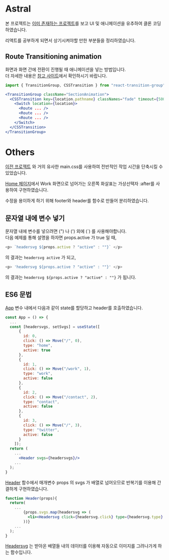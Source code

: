 # Astral
본 프로젝트는 [이미 존재하는 프로젝트](https://html5up.net/astral)를 보고 UI 및 애니메이션을 유추하여 클론 코딩하였습니다.

리액트를 공부하게 되면서 상기시켜야할 만한 부분들을 정리하였습니다.
## Route Transitioning animation
화면과 화면 간에 전환이 진행될 때 애니메이션을 넣는 방법입니다.    
더 자세한 내용은 [참고 사이트](https://baeharam.netlify.app/posts/react/React-%ED%8E%98%EC%9D%B4%EC%A7%80-%EC%A0%84%ED%99%98-%EC%95%A0%EB%8B%88%EB%A9%94%EC%9D%B4%EC%85%98-%EA%B5%AC%ED%98%84%ED%95%98%EA%B8%B0)에서 확인하시기 바랍니다.
``` javascript
import { TransitionGroup, CSSTransition } from "react-transition-group";
```
``` jsx
<TransitionGroup className="SectionAnimation">
  <CSSTransition key={location.pathname} classNames="fade" timeout={500}>
    <Switch location={location}>
      <Route ... />
      <Route ... />
      <Route ... />
    </Switch>
  </CSSTransition>
</TransitionGroup>
```

# Others
[이전 프로젝트](https://github.com/HanGyeolee/Phantom) 와 거의 유사한 main.css를 사용하여 전반적인 작업 시간을 단축시킬 수 있었습니다.

[Home 페이지](https://github.com/HanGyeolee/Astral/blob/main/src/pages/Home/index.css#L36)에서 Work 화면으로 넘어가는 오른쪽 화살표는 가상선택자 :after를 사용하여 구현하였습니다.

수정을 용이하게 하기 위해 footer와 header를 함수로 만들어 분리하였습니다.

## 문자열 내에 변수 넣기
문자열 내에 변수를 넣으려면 (") 나 (') 외에 (\`) 를 사용해야합니다.    
다음 예제를 통해 설명을 하자면 props.active 가 true 일 때,
```javascript 
<p> `headersvg ${props.active ? "active" : ""}` </p> 
```
의 결과는 ``headersvg active`` 가 되고,    

```javascript
<p> 'headersvg ${props.active ? "active" : ""}' </p> 
```
의 결과는 ``headersvg ${props.active ? "active" : ""}`` 가 됩니다.

## ES6 문법
[App](https://github.com/HanGyeolee/Astral/blob/main/src/App.js#L71) 변수 내에서 다음과 같이 state를 할당하고 header를 호출하였습니다.
``` jsx
const App = () => {
  ...
  const [headersvgs, setSvgs] = useState([
      {
        id: 0,
        click: () => Move("/", 0),
        type: "home",
        active: true
      },
      {
        id: 1,
        click: () => Move("/work", 1),
        type: "work",
        active: false
      },
      {
        id: 2,
        click: () => Move("/contact", 2),
        type: "contact",
        active: false
      },
      {
        id: 3,
        click: () => Move("/", 3),
        type: "twitter",
        active: false
      }
    ]);
  return (
    ...
      <Header svgs={headersvgs}/>
    ...
  );
}
```
[Header](https://github.com/HanGyeolee/Astral/blob/main/src/App.js#L48) 함수에서 매개변수 props 의 svgs 가 배열로 넘어오므로 반복기를 이용해 간결하게 구현하였습니다.
``` jsx
function Header(props){
  return(
    ...
        {props.svgs.map(headersvg => (
          <li><Headersvg click={headersvg.click} type={headersvg.type} active={headersvg.active}></Headersvg></li>
        ))}
    ...
  );
}
```
[Headersvg](https://github.com/HanGyeolee/Astral/blob/main/src/App.js#L13) 는 받아온 배열들 내의 데이터를 이용해 자동으로 이미지를 그려나가게 하는 함수입니다.
